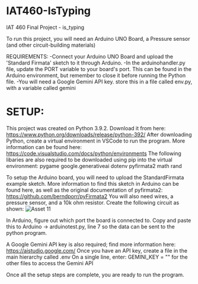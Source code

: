# IAT460-IsTyping
IAT 460 Final Project - is_typing

To run this project, you will need an Arduino UNO Board, a Pressure sensor (and other circuit-building materials)

REQUIREMENTS:
-Connect your Arduino UNO Board and upload the 'Standard Firmata' sketch to it through Arduino.
-In the arduinohandler.py file, update the PORT variable to your board's port. This can be found in the Arduino environment, but remember to close it before running the Python file.
-You will need a Google Gemini API key. store this in a file called env.py, with a variable called gemini

# SETUP:
This project was created on Python 3.9.2. Download it from here: https://www.python.org/downloads/release/python-392/
After downloading Python, create a virtual environment in VSCode to run the program. More information can be found here: https://code.visualstudio.com/docs/python/environments
The following libaries are also required to be downloaded using pip into the virtual environment:
  pygame
  google.generativeai
  dotenv
  pyfirmata2
  math
  rand

To setup the Arduino board, you will need to upload the StandardFirmata example sketch. More information to find this sketch in Arduino can be found here, as well as the original documentation of pyfirmata2: https://github.com/berndporr/pyFirmata2
You will also need wires, a pressure sensor, and a 10k ohm resistor. Create the following circuit as shown:
![Asset 11](https://github.com/user-attachments/assets/dd0112fb-e486-4e43-990e-b35133373ac0)

In Arduino, figure out which port the board is connected to. Copy and paste this to Arduino -> arduinotest.py, line 7 so the data can be sent to the python program.

A Google Gemini API key is also required; find more information here: https://aistudio.google.com/
Once you have an API key, create a file in the main hierarchy called .env
On a single line, enter: GEMINI_KEY = "<YOUR KEY HERE>" for the other files to access the Gemini API

Once all the setup steps are complete, you are ready to run the program. 
